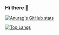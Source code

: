 ### Hi there 👋

[![Anurag's GitHub stats](https://github-readme-stats.vercel.app/api?username=Patryk-Samulewicz&count_private=true&theme=tokyonight)](https://github.com/anuraghazra/github-readme-stats)

[![Top Langs](https://github-readme-stats.vercel.app/api/top-langs/?username=Patryk-Samulewicz&layout=compact)](https://github.com/anuraghazra/github-readme-stats)


